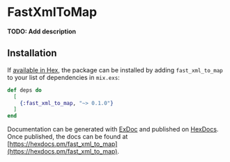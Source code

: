 # FastXmlToMap

**TODO: Add description**

## Installation

If [available in Hex](https://hex.pm/docs/publish), the package can be installed
by adding `fast_xml_to_map` to your list of dependencies in `mix.exs`:

```elixir
def deps do
  [
    {:fast_xml_to_map, "~> 0.1.0"}
  ]
end
```

Documentation can be generated with [ExDoc](https://github.com/elixir-lang/ex_doc)
and published on [HexDocs](https://hexdocs.pm). Once published, the docs can
be found at [https://hexdocs.pm/fast_xml_to_map](https://hexdocs.pm/fast_xml_to_map).

